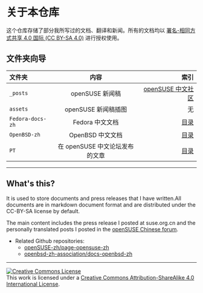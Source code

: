 # 关于本仓库

这个仓库存储了部分我所写过的文档、翻译和新闻。所有的文档均以 [署名-相同方式共享 4.0 国际 (CC BY-SA 4.0)](https://creativecommons.org/licenses/by-sa/4.0/deed.zh) 进行授权使用。

## 文件夹向导

| 文件夹 | 内容 | 索引 |
|:---  | :---: | ---:|
|`_posts`| openSUSE 新闻稿 | [openSUSE 中文社区](https://suse.org.cn/)|
|`assets`|openSUSE 新闻稿插图|无|
|`Fedora-docs-zh`|Fedora 中文文档|[目录](./Fedora-docs-zh/Fedora%20-%20index.md)|
|`OpenBSD-zh`|OpenBSD 中文文档|[目录](./OpenBSD-zh/OpenBSD%20-%20index.md)|
|`PT`|在 openSUSE 中文论坛发布的文章|[目录](./PT/PT-index.md)|

----

## What's this?

It is used to store documents and press releases that I have written.All documents are in markdown document format and are distributed under the CC-BY-SA license by default.

The main content includes the press release I posted at suse.org.cn and the personally translated posts I posted in the [openSUSE Chinese forum](https://forum.suse.org.cn/).

- Related Github repositories:
  - [openSUSE-zh/page-opensuse-zh](https://github.com/openSUSE-zh/page-opensuse-zh) 
  - [openbsd-zh-association/docs-openbsd-zh](https://github.com/openbsd-zh-association/docs-openbsd-zh)

----

<a rel="license" href="http://creativecommons.org/licenses/by-sa/4.0/"><img alt="Creative Commons License" style="border-width:0" src="https://i.creativecommons.org/l/by-sa/4.0/88x31.png" /></a><br />This work is licensed under a <a rel="license" href="http://creativecommons.org/licenses/by-sa/4.0/">Creative Commons Attribution-ShareAlike 4.0 International License</a>.
